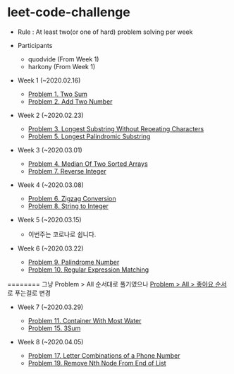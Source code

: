 # leet-code-challenge
- Rule : At least two(or one of hard) problem solving per week

- Participants
  - quodvide (From Week 1)
  - harkony (From Week 1)   
  
- Week 1 (~2020.02.16)
  - [Problem 1. Two Sum](https://leetcode.com/problems/two-sum/)
  - [Problem 2. Add Two Number](https://leetcode.com/problems/add-two-numbers/)

- Week 2 (~2020.02.23)
  - [Problem 3. Longest Substring Without Repeating Characters](https://leetcode.com/problems/longest-substring-without-repeating-characters/)
  - [Problem 5. Longest Palindromic Substring](https://leetcode.com/problems/longest-palindromic-substring/)
 
- Week 3 (~2020.03.01)
  - [Problem 4. Median Of Two Sorted Arrays](https://leetcode.com/problems/median-of-two-sorted-arrays/)
  - [Problem 7. Reverse Integer](https://leetcode.com/problems/reverse-integer/)
 
- Week 4 (~2020.03.08)
  - [Problem 6. Zigzag Conversion](https://leetcode.com/problems/zigzag-conversion/)
  - [Problem 8. String to Integer](https://leetcode.com/problems/string-to-integer-atoi/)
 
- Week 5 (~2020.03.15)
  - 이번주는 코로나로 쉽니다.
  
- Week 6 (~2020.03.22)
  - [Problem 9. Palindrome Number](https://leetcode.com/problems/palindrome-number/)
  - [Problem 10. Regular Expression Matching](https://leetcode.com/problems/regular-expression-matching/)
 
======== 그냥 Problem > All 순서대로 풀기였으나 [Problem > All > 좋아요 순서](https://leetcode.com/problemset/all/?listId=79h8rn6)로 푸는걸로 변경 
  
- Week 7 (~2020.03.29)
  - [Problem 11. Container With Most Water](https://leetcode.com/problems/container-with-most-water/)
  - [Problem 15. 3Sum](https://leetcode.com/problems/3sum/)
  
- Week 8 (~2020.04.05)
  - [Problem 17. Letter Combinations of a Phone Number](https://leetcode.com/problems/letter-combinations-of-a-phone-number/)
  - [Problem 19. Remove Nth Node From End of List](https://leetcode.com/problems/remove-nth-node-from-end-of-list/)

